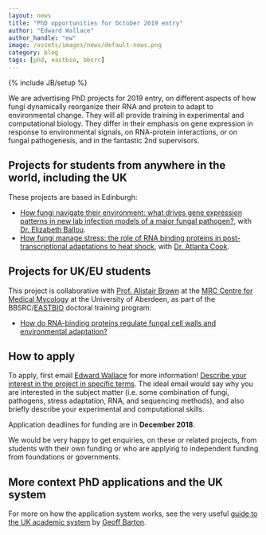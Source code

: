 ```yaml
---
layout: news
title: "PhD opportunities for October 2019 entry"
author: "Edward Wallace"
author_handle: "ew"
image: /assets/images/news/default-news.png
category: blog
tags: [phd, eastbio, bbsrc]
---
```

{% include JB/setup %}

We are advertising PhD projects for 2019 entry, on different aspects of how fungi dynamically reorganize their RNA and protein to adapt to environmental change. They will all provide training in experimental and computational biology. They differ in their emphasis on gene expression in response to environmental signals, on RNA-protein interactions, or on fungal pathogenesis, and in the fantastic 2nd supervisors.

## Projects for students from anywhere in the world, including the UK

These projects are based in Edinburgh:

* [How fungi navigate their environment: what drives gene expression patterns in new lab infection models of a major fungal pathogen?](https://www.findaphd.com/search/ProjectDetails.aspx?PJID=101105), with [Dr. Elizabeth Ballou]().
* [How fungi manage stress: the role of RNA binding proteins in post-transcriptional adaptations to heat shock](https://www.findaphd.com/search/ProjectDetails.aspx?PJID=101106), with [Dr. Atlanta Cook](http://cook.bio.ed.ac.uk/).


## Projects for UK/EU students

This project is collaborative with [Prof. Alistair Brown](https://www.abdn.ac.uk/ims/profiles/al.brown) at the [MRC Centre for Medical Mycology](https://www.abdn.ac.uk/cmm/) at the University of Aberdeen, as part of the BBSRC/[EASTBIO](http://www.eastscotbiodtp.ac.uk/) doctoral training program:

* [How do RNA-binding proteins regulate fungal cell walls and environmental adaptation?](https://www.findaphd.com/search/ProjectDetails.aspx?PJID=101173)

## How to apply

To apply, first email [Edward Wallace](team/edward-wallace) for more information! [Describe your interest in the project in specific terms](https://www.ed.ac.uk/informatics/postgraduate/apply/contacting-supervisors). The ideal email would say why you are interested in the subject matter (i.e. some combination of fungi, pathogens, stress adaptation, RNA, and sequencing methods), and also briefly describe your experimental and computational skills. 

Application deadlines for funding are in **December 2018**.

We would be very happy to get enquiries, on these or related projects, from students with their own funding or who are applying to independent funding from foundations or governments.

## More context PhD applications and the UK system

For more on how the application system works, see the very useful [guide to the UK academic system](http://www.compbio.dundee.ac.uk/ftp/pdf/The_UK_Academic_system.pdf) by [Geoff Barton](http://www.compbio.dundee.ac.uk/).


